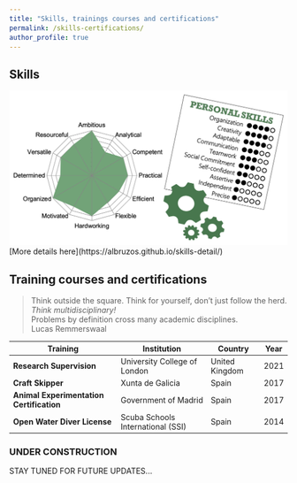 ```yaml
---
title: "Skills, trainings courses and certifications"
permalink: /skills-certifications/
author_profile: true
---
```


## Skills  
<img src='/images/skills-bruzos.png'>  
[More details here](https://albruzos.github.io/skills-detail/)



## Training courses and certifications 
> Think outside the square. Think for yourself, don’t just follow the herd. _Think multidisciplinary!_  
> Problems by definition cross many academic disciplines.  
> Lucas Remmerswaal  

| Training | Institution | Country | Year |  
| ------------- | ------------- | ------------- | ------------- |  
| **Research Supervision** | University College of London | United Kingdom | 2021 |  
| **Craft Skipper** | Xunta de Galicia | Spain | 2017 |  
| **Animal Experimentation Certification** | Government of Madrid | Spain | 2017 |  
| **Open Water Diver License** | Scuba Schools International (SSI) | Spain | 2014 |  

### UNDER CONSTRUCTION
STAY TUNED FOR FUTURE UPDATES...
